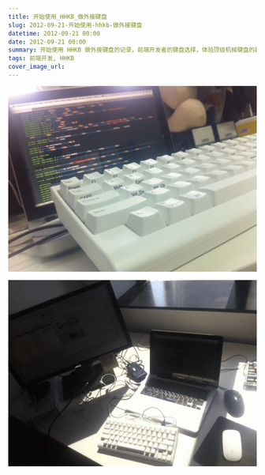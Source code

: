 ```yaml
---
title: 开始使用_HHKB_做外接键盘
slug: 2012-09-21-开始使用-hhkb-做外接键盘
datetime: 2012-09-21 00:00
date: 2012-09-21 00:00
summary: 开始使用 HHKB 做外接键盘的记录，前端开发者的键盘选择，体验顶级机械键盘的敲击感受。
tags: 前端开发, HHKB
cover_image_url: 
---
```

![79001-tqlcpuo2th.png](../assets/2019/09/586875025.png)
<!--more-->
![78058-hbfpmhd6de.png](../assets/2019/09/3001442612.png)